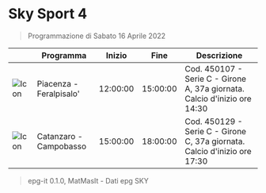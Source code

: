 # Sky Sport 4
> Programmazione di Sabato 16 Aprile 2022

||Programma|Inizio|Fine|Descrizione|
|---|---|---|---|---|
|![Icon](https://guidatv.sky.it/uuid/bcfeacfb-2be8-432b-b1fc-5a82b327ae23/cover?md5ChecksumParam=765ce92f68df50e8bc613f916ef8c9f5)|Piacenza - Feralpisalo&#039;|12:00:00|15:00:00|Cod. 450107 - Serie C - Girone A, 37a giornata. Calcio d&#039;inizio ore 14:30
|![Icon](https://guidatv.sky.it/uuid/a1f67f7f-d9fa-41ef-8c33-98fa4e94319b/cover?md5ChecksumParam=ea397de2901f14680ca77e9b1589765d)|Catanzaro - Campobasso|15:00:00|18:00:00|Cod. 450129 - Serie C - Girone C, 37a giornata. Calcio d&#039;inizio ore 17:30



 > epg-it 0.1.0, MatMasIt - Dati epg SKY